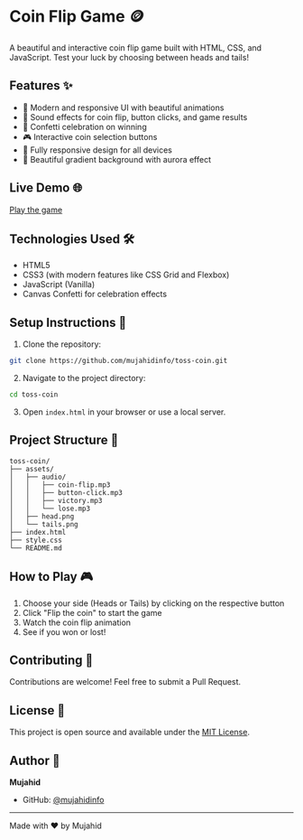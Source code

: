 # Coin Flip Game 🪙

A beautiful and interactive coin flip game built with HTML, CSS, and JavaScript. Test your luck by choosing between heads and tails!

## Features ✨

- 🎨 Modern and responsive UI with beautiful animations
- 🎵 Sound effects for coin flip, button clicks, and game results
- 🎉 Confetti celebration on winning
- 🎮 Interactive coin selection buttons
- 📱 Fully responsive design for all devices
- 🌈 Beautiful gradient background with aurora effect

## Live Demo 🌐

[Play the game](https://coin-toss-try.vercel.app/)

## Technologies Used 🛠️

- HTML5
- CSS3 (with modern features like CSS Grid and Flexbox)
- JavaScript (Vanilla)
- Canvas Confetti for celebration effects

## Setup Instructions 🚀

1. Clone the repository:
```bash
git clone https://github.com/mujahidinfo/toss-coin.git
```

2. Navigate to the project directory:
```bash
cd toss-coin
```

3. Open `index.html` in your browser or use a local server.

## Project Structure 📁

```
toss-coin/
├── assets/
│   ├── audio/
│   │   ├── coin-flip.mp3
│   │   ├── button-click.mp3
│   │   ├── victory.mp3
│   │   └── lose.mp3
│   ├── head.png
│   └── tails.png
├── index.html
├── style.css
└── README.md
```

## How to Play 🎮

1. Choose your side (Heads or Tails) by clicking on the respective button
2. Click "Flip the coin" to start the game
3. Watch the coin flip animation
4. See if you won or lost!

## Contributing 🤝

Contributions are welcome! Feel free to submit a Pull Request.

## License 📄

This project is open source and available under the [MIT License](LICENSE).

## Author 👤

**Mujahid**
- GitHub: [@mujahidinfo](https://github.com/mujahidinfo)

---
Made with ❤️ by Mujahid 